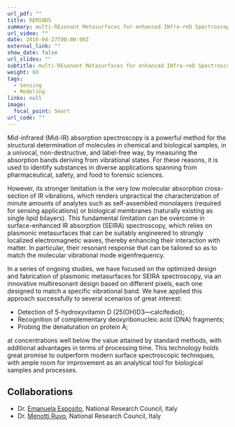 ```yaml
---
url_pdf: ""
title: REMINDS
summary: multi-REsonant Metasurfaces for enhanced INfra-reD Spectroscopy
url_video: ""
date: 2016-04-27T00:00:00Z
external_link: ""
show_date: false
url_slides: ""
subtitle: multi-REsonant Metasurfaces for enhanced INfra-reD Spectroscopy
weight: 60
tags:
  - Sensing
  - Modeling
links: null
image:
  focal_point: Smart
url_code: ""
---
```


Mid-infrared (Mid-IR) absorption spectroscopy is a powerful method for the structural determination of molecules in chemical and biological samples, in a univocal, non-destructive, and label-free way, by measuring the absorption bands deriving from vibrational states. For these reasons, it is used to identify substances in diverse applications spanning from pharmaceutical, safety, and food to forensic sciences.

However, its stronger limitation is the very low molecular absorption cross-section of IR vibrations, which renders unpractical the characterization of minute amounts of analytes such as self-assembled monolayers (required for sensing applications) or biological membranes (naturally existing as single lipid bilayers).
This fundamental limitation can be overcome in surface-enhanced IR absorption (SEIRA) spectroscopy, which relies on plasmonic metasurfaces that can be suitably engineered to strongly localized electromagnetic waves, thereby enhancing their interaction with matter. In particular, their resonant response that can be tailored so as to match the molecular vibrational mode eigenfrequency.

In a series of ongoing studies, we have focused on the optimized design and fabrication of plasmonic metasurfaces for SEIRA spectroscopy, via an innovative multiresonant design based on different pixels, each one designed to match a specific vibrational band. We have applied this approach successfully to several scenarios of great interest:

- Detection of 5-hydroxyvitamin D (25(OH)D3—calcifediol);
- Recognition of complementary deoxyribonucleic acid (DNA) fragments;
- Probing the denaturation on protein A;

at concentrations well below the value attained by standard methods, with additional advantages in terms of processing time.
This technology holds great promise to outperform modern surface spectroscopic techniques, with ample room for improvement as an analytical tool for biological samples and processes.

## Collaborations
- Dr. [Emanuela Esposito], National Research Council, Italy
- Dr. [Menotti Ruvo], National Research Council, Italy

[Emanuela Esposito]: https://www.urp.cnr.it/copertine/ente/ente_evidenza/gare_2021/ISASI_8695484C63_commissari.pdf
[Menotti Ruvo]: http://www.ibb.cnr.it/?command=viewu&id=386
